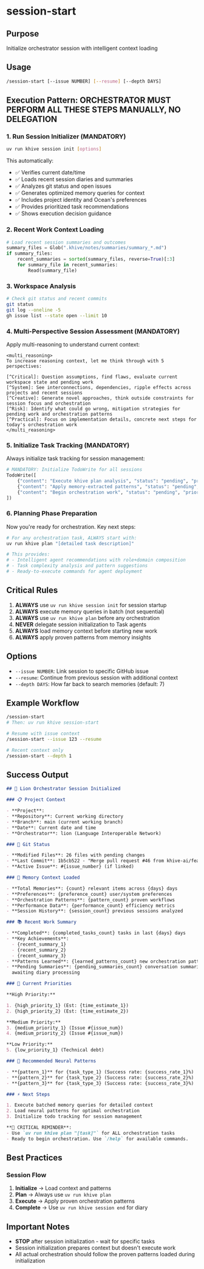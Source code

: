 # session-start

## Purpose

Initialize orchestrator session with intelligent context loading

## Usage

```bash
/session-start [--issue NUMBER] [--resume] [--depth DAYS]
```

## Execution Pattern: **ORCHESTRATOR MUST PERFORM ALL THESE STEPS MANUALLY, NO DELEGATION**

### 1. Run Session Initializer (MANDATORY)

```bash
uv run khive session init [options]
```

This automatically:

- ✅ Verifies current date/time
- ✅ Loads recent session diaries and summaries
- ✅ Analyzes git status and open issues
- ✅ Generates optimized memory queries for context
- ✅ Includes project identity and Ocean's preferences
- ✅ Provides prioritized task recommendations
- ✅ Shows execution decision guidance

### 2. Recent Work Context Loading

```python
# Load recent session summaries and outcomes
summary_files = Glob(".khive/notes/summaries/summary_*.md")
if summary_files:
    recent_summaries = sorted(summary_files, reverse=True)[:3]
    for summary_file in recent_summaries:
        Read(summary_file)
```

### 3. Workspace Analysis

```bash
# Check git status and recent commits
git status
git log --oneline -5
gh issue list --state open --limit 10
```

### 4. Multi-Perspective Session Assessment (MANDATORY)

Apply multi-reasoning to understand current context:

```
<multi_reasoning>
To increase reasoning context, let me think through with 5 perspectives:

[^Critical]: Question assumptions, find flaws, evaluate current workspace state and pending work
[^System]: See interconnections, dependencies, ripple effects across projects and recent sessions  
[^Creative]: Generate novel approaches, think outside constraints for session focus and orchestration
[^Risk]: Identify what could go wrong, mitigation strategies for pending work and orchestration patterns
[^Practical]: Focus on implementation details, concrete next steps for today's orchestration work
</multi_reasoning>
```

### 5. Initialize Task Tracking (MANDATORY)

Always initialize task tracking for session management:

```python
# MANDATORY: Initialize TodoWrite for all sessions
TodoWrite([
    {"content": "Execute khive plan analysis", "status": "pending", "priority": "high", "id": "session_init_1"},
    {"content": "Apply memory-extracted patterns", "status": "pending", "priority": "high", "id": "session_init_2"},
    {"content": "Begin orchestration work", "status": "pending", "priority": "medium", "id": "session_init_3"}
])
```

### 6. Planning Phase Preparation

Now you're ready for orchestration. Key next steps:

```bash
# For any orchestration task, ALWAYS start with:
uv run khive plan "[detailed task description]"

# This provides:
# - Intelligent agent recommendations with role+domain composition
# - Task complexity analysis and pattern suggestions  
# - Ready-to-execute commands for agent deployment
```

## Critical Rules

1. **ALWAYS** use `uv run khive session init` for session startup
2. **ALWAYS** execute memory queries in batch (not sequential)
3. **ALWAYS** use `uv run khive plan` before any orchestration
4. **NEVER** delegate session initialization to Task agents
5. **ALWAYS** load memory context before starting new work
6. **ALWAYS** apply proven patterns from memory insights

## Options

- `--issue NUMBER`: Link session to specific GitHub issue
- `--resume`: Continue from previous session with additional context
- `--depth DAYS`: How far back to search memories (default: 7)

## Example Workflow

```bash
/session-start
# Then: uv run khive session-start

# Resume with issue context  
/session-start --issue 123 --resume

# Recent context only
/session-start --depth 1
```

## Success Output

```markdown
## 🦁 Lion Orchestrator Session Initialized

### 📋 Project Context

- **Project**:
- **Repository**: Current working directory
- **Branch**: main (current working branch)
- **Date**: Current date and time
- **Orchestrator**: lion (Language Interoperable Network)

### 🔄 Git Status

- **Modified Files**: 26 files with pending changes
- **Last Commit**: 1b5cb522 - "Merge pull request #46 from khive-ai/feat/update-claude-code"
- **Active Issue**: #{issue_number} (if linked)

### 🧠 Memory Context Loaded

- **Total Memories**: {count} relevant items across {days} days
- **Preferences**: {preference_count} user/system preferences
- **Orchestration Patterns**: {pattern_count} proven workflows
- **Performance Data**: {performance_count} efficiency metrics
- **Session History**: {session_count} previous sessions analyzed

### 📚 Recent Work Summary

- **Completed**: {completed_tasks_count} tasks in last {days} days
- **Key Achievements**:
  - {recent_summary_1}
  - {recent_summary_2}
  - {recent_summary_3}
- **Patterns Learned**: {learned_patterns_count} new orchestration patterns
- **Pending Summaries**: {pending_summaries_count} conversation summaries
  awaiting diary processing

### 🎯 Current Priorities

**High Priority:**

1. {high_priority_1} (Est: {time_estimate_1})
2. {high_priority_2} (Est: {time_estimate_2})

**Medium Priority:** 
3. {medium_priority_1} (Issue #{issue_num}) 
4. {medium_priority_2} (Issue #{issue_num})

**Low Priority:** 
5. {low_priority_1} (Technical debt)

### 🧠 Recommended Neural Patterns

- **{pattern_1}** for {task_type_1} (Success rate: {success_rate_1}%)
- **{pattern_2}** for {task_type_2} (Success rate: {success_rate_2}%)
- **{pattern_3}** for {task_type_3} (Success rate: {success_rate_3}%)

### ⚡ Next Steps

1. Execute batched memory queries for detailed context
2. Load neural patterns for optimal orchestration
3. Initialize todo tracking for session management

**🚨 CRITICAL REMINDER**: 
- Use `uv run khive plan "[task]"` for ALL orchestration tasks
- Ready to begin orchestration. Use `/help` for available commands.
```

## Best Practices

### Session Flow

1. **Initialize** → Load context and patterns
2. **Plan** → Always use `uv run khive plan`
3. **Execute** → Apply proven orchestration patterns
4. **Complete** → Use `uv run khive session end` for diary

## Important Notes

- **STOP** after session initialization - wait for specific tasks
- Session initialization prepares context but doesn't execute work
- All actual orchestration should follow the proven patterns loaded during
  initialization
